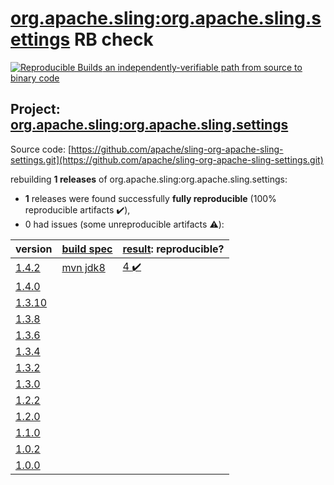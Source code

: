 [org.apache.sling:org.apache.sling.settings](https://search.maven.org/artifact/org.apache.sling/org.apache.sling.settings/) RB check
=======

[![Reproducible Builds](https://reproducible-builds.org/images/logos/rb.svg) an independently-verifiable path from source to binary code](https://reproducible-builds.org/)

## Project: [org.apache.sling:org.apache.sling.settings](https://search.maven.org/artifact/org.apache.sling/org.apache.sling.settings/)

Source code: [https://github.com/apache/sling-org-apache-sling-settings.git](https://github.com/apache/sling-org-apache-sling-settings.git)

rebuilding **1 releases** of org.apache.sling:org.apache.sling.settings:
- **1** releases were found successfully **fully reproducible** (100% reproducible artifacts :heavy_check_mark:),
- 0 had issues (some unreproducible artifacts :warning:):

| version | [build spec](BUILDSPEC.md) | [result](https://reproducible-builds.org/docs/jvm/): reproducible? |
| -- | --------- | ------ |
| [1.4.2](https://search.maven.org/artifact/org.apache.sling/org.apache.sling.settings/1.4.2/pom) | [mvn jdk8](org.apache.sling.settings-1.4.2.buildspec) | [4 :heavy_check_mark: ](org.apache.sling.settings-1.4.2.buildcompare) |
| [1.4.0](https://search.maven.org/artifact/org.apache.sling/org.apache.sling.settings/1.4.0/pom) | | |
| [1.3.10](https://search.maven.org/artifact/org.apache.sling/org.apache.sling.settings/1.3.10/pom) | | |
| [1.3.8](https://search.maven.org/artifact/org.apache.sling/org.apache.sling.settings/1.3.8/pom) | | |
| [1.3.6](https://search.maven.org/artifact/org.apache.sling/org.apache.sling.settings/1.3.6/pom) | | |
| [1.3.4](https://search.maven.org/artifact/org.apache.sling/org.apache.sling.settings/1.3.4/pom) | | |
| [1.3.2](https://search.maven.org/artifact/org.apache.sling/org.apache.sling.settings/1.3.2/pom) | | |
| [1.3.0](https://search.maven.org/artifact/org.apache.sling/org.apache.sling.settings/1.3.0/pom) | | |
| [1.2.2](https://search.maven.org/artifact/org.apache.sling/org.apache.sling.settings/1.2.2/pom) | | |
| [1.2.0](https://search.maven.org/artifact/org.apache.sling/org.apache.sling.settings/1.2.0/pom) | | |
| [1.1.0](https://search.maven.org/artifact/org.apache.sling/org.apache.sling.settings/1.1.0/pom) | | |
| [1.0.2](https://search.maven.org/artifact/org.apache.sling/org.apache.sling.settings/1.0.2/pom) | | |
| [1.0.0](https://search.maven.org/artifact/org.apache.sling/org.apache.sling.settings/1.0.0/pom) | | |
